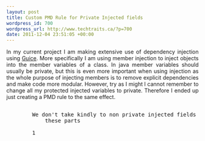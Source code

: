 ```yaml
--- 
layout: post
title: Custom PMD Rule for Private Injected fields
wordpress_id: 700
wordpress_url: http://www.techtraits.ca/?p=700
date: 2011-12-04 23:51:05 +00:00
---
```

<p style="text-align: justify;">
In my current project I am making extensive use of dependency injection using <a href="http://code.google.com/p/google-guice/" title="Guice" target="_blank">Guice</a>. More specifically I am using member injection to inject objects into the member variables of a class. In java member variables should usually be private, but this is even more important when using injection as the whole purpose of injecting members is to remove explicit dependencies and make code more modular. However, try as I might I cannot remember to change all my protected injected variables to private. Therefore I ended up just creating a PMD rule to the same effect. 
<!--more-->

<pre lang="xml">
	<rule name="PrivateInjections" message="Please make injected fields private"
		class="net.sourceforge.pmd.rules.XPathRule">
		<description>We don't take kindly to non private injected fields round
			these parts
		</description>
		<priority>1</priority>
		<properties>
			<property name="xpath">
				<value>
          <![CDATA[//ClassOrInterfaceBodyDeclaration[contains(Annotation//Name/@Image,'Inject') and contains(FieldDeclaration/@Private,'false')]]]>
				</value>
			</property>
		</properties>
		<example>
                    <![CDATA[
                       	@Inject
                       	public String myParameter; //is bad

                      	public String myParameter; //is better

                       	@Inject
                       	private String myParameter; //is best



                    ]]>
		</example>
	</rule>
</pre>
